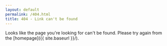 ```yaml
---
layout: default
permalink: /404.html
title: 404 - Link can't be found
---
```


Looks like the page you're looking for can't be found. Please try again from the [homepage]({{ site.baseurl }}/).
